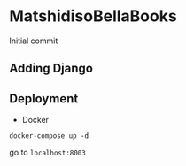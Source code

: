 
# MatshidisoBellaBooks
Initial commit

## Adding Django

## Deployment

- Docker

`docker-compose up -d`

go to `localhost:8003`